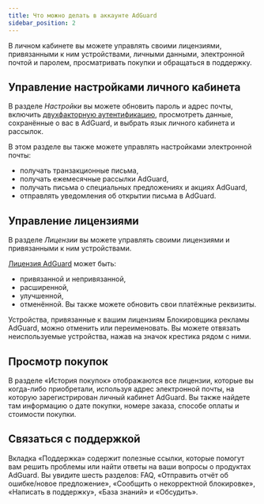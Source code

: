 ```yaml
---
title: Что можно делать в аккаунте AdGuard
sidebar_position: 2
---
```


В личном кабинете вы можете управлять своими лицензиями, привязанными к ним устройствами, личными данными, электронной почтой и паролем, просматривать покупки и обращаться в поддержку.

## Управление настройками личного кабинета

В разделе *Настройки* вы можете обновить пароль и адрес почты, включить [двухфакторную аутентификацию](../2fa), просмотреть данные, сохранённые о вас в AdGuard, и выбрать язык личного кабинета и рассылок.

В этом разделе вы также можете управлять настройками электронной почты:

- получать транзакционные письма,
- получать ежемесячные рассылки AdGuard,
- получать письма о специальных предложениях и акциях AdGuard,
- отправлять уведомления об открытии письма в AdGuard.

## Управление лицензиями

В разделе *Лицензии* вы можете управлять своими лицензиями и привязанными к ним устройствами.

[Лицензия AdGuard](../../license/what-is) может быть:

- привязанной и непривязанной,
- расширенной,
- улучшенной,
- отменённой. Вы также можете обновить свои платёжные реквизиты.

Устройства, привязанные к вашим лицензиям Блокировщика рекламы AdGuard, можно отменить или переименовать. Вы можете отвязать неиспользуемые устройства, нажав на значок крестика рядом с ними.

## Просмотр покупок

В разделе «История покупок» отображаются все лицензии, которые вы когда-либо приобретали, используя адрес электронной почты, на которую зарегистрирован личный кабинет AdGuard. Вы также найдете там информацию о дате покупки, номере заказа, способе оплаты и стоимости покупки.

## Связаться с поддержкой

Вкладка «Поддержка» содержит полезные ссылки, которые помогут вам решить проблемы или найти ответы на ваши вопросы о продуктах AdGuard. Вы увидите шесть разделов: FAQ, «Отправить отчёт об ошибке/новое предложение», «Сообщить о некорректной блокировке», «Написать в поддержку», «База знаний» и «Обсудить».
